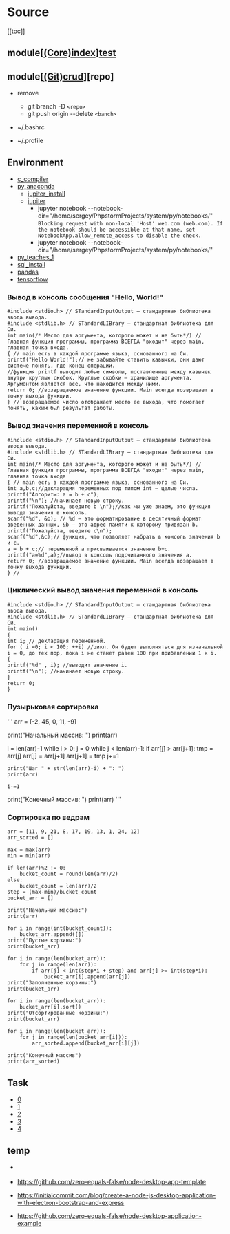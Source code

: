 # Source
[[toc]]

## module[[(Core)index](https://zababurinsv.github.io/src/)][test]

## module[[(Git)crud](https://github.com/)][repo]
 * remove
   * git branch -D `<repo>`
   * git push origin --delete `<banch>`

  * ~/.bashrc
  * ~/.profile

## Environment

* [c_compiler](https://www.onlinegdb.com/online_c_compiler)
* [py_anaconda](https://www.onlinegdb.com/online_c_compiler)
  * [jupiter_install](https://www.digitalocean.com/community/tutorials/how-to-install-the-anaconda-python-distribution-on-ubuntu-20-04-ru)
  * [jupiter](https://jupyter.readthedocs.io/en/latest/running.html)
    * jupyter notebook --notebook-dir="/home/sergey/PhpstormProjects/system/py/notebooks/"
        `Blocking request with non-local 'Host'
         web.com (web.com). If the notebook should be
         accessible at that name, set NotebookApp.allow_remote_access
         to disable the check.`
    * jupyter notebook --notebook-dir="/home/sergey/PhpstormProjects/system/py/notebooks/"
* [py_teaches_1](https://partner.sberbank-school.ru/programs/11907/item/460859)
* [sql_install](https://docs.microsoft.com/ru-ru/sql/linux/quickstart-install-connect-ubuntu?view=sql-server-ver15)
* [pandas](https://pandas.pydata.org/pandas-docs/stable/user_guide/index.html)
* [tensorflow](https://www.tensorflow.org/js/tutorials)

[test]:(https://www.onlinegdb.com/online_c_compiler)
### Вывод в консоль сообщения "Hello, World!"

    #include <stdio.h> // STandardInputOutput — стандартная библиотека ввода вывода.
    #include <stdlib.h> // STandardLIBrary — cтандартная библиотека для Си.
    int main(/* Место для аргумента, которого может и не быть*/) // Главная функция программы, программа ВСЕГДА "входит" через main, главная точка входа.
    { // main есть в каждой программе языка, основанного на Си.
    printf("Hello World!");// не забывайте ставить кавычки, они дают системе понять, где конец операции.
    //функция printf выводит любые символы, поставленные между кавычек внутри круглых скобок. Круглые скобки — хранилище аргумента. Аргументом является все, что находится между ними.
    return 0; //возвращаемое значение функции. Main всегда возвращает в точку выхода функции.
    } // возвращаемое число отображает место ее выхода, что помогает понять, каким был результат работы.

### Вывод значения переменной в консоль

    #include <stdio.h> // STandardInputOutput — стандартная библиотека ввода вывода.
    #include <stdlib.h> // STandardLIBrary — стандартная библиотека для Си.
    int main(/* Место для аргумента, которого может и не быть*/) // Главная функция программы, программа ВСЕГДА "входит" через main, главная точка входа
    { // main есть в каждой программе языка, основанного на Си.
    int a,b,c;//декларация переменных под типом int — целые числа.
    printf("Алгоритм: a = b + c");
    printf("\n"); //начинает новую строку.
    printf("Пожалуйста, введите b \n");//как мы уже знаем, это функция вывода значения в консоль.
    scanf("%d", &b); // %d — это форматирование в десятичный формат введенных данных, &b — это адрес памяти к которому привязан b.
    printf("Пожалуйста, введите с\n");
    scanf("%d",&c);// функция, что позволяет набрать в консоль значения b и c.
    a = b + c;// переменной а присваивается значение b+c.
    printf("a=%d",a);//вывод в консоль подсчитанного значения а.
    return 0; //возвращаемое значение функции. Main всегда возвращает в точку выхода функции.
    } //

### Циклический вывод значения переменной в консоль  

    #include <stdio.h> // STandardInputOutput — стандартная библиотека ввода вывода.
    #include <stdlib.h> // STandardLIBrary — cтандартная библиотека для Си.
    int main()
    {
    int i; // декларация переменной.
    for ( i =0; i < 100; ++i) //цикл. Он будет выполняться для изначальной i = 0, до тех пор, пока i не станет равен 100 при прибавлении 1 к i.
    {
    printf("%d" , i); //выводит значение i.
    printf("\n"); //начинает новую строку.
    }
    return 0;
    }

### Пузырьковая сортировка

'''
arr = [-2, 45, 0, 11, -9]

print("Начальный массив: ")
print(arr)

i = len(arr)-1
while i > 0:
    j = 0
    while j < len(arr)-1:
        if arr[j] > arr[j+1]:
            tmp = arr[j]
            arr[j] = arr[j+1]
            arr[j+1] = tmp
        j+=1

    print("Шаг " + str(len(arr)-i) + ": ")
    print(arr)

    i-=1

print("Конечный массив: ")
print(arr)
'''

### Сортировка по ведрам

```
arr = [11, 9, 21, 8, 17, 19, 13, 1, 24, 12]
arr_sorted = []

max = max(arr)
min = min(arr)

if len(arr)%2 != 0:
    bucket_count = round(len(arr)/2)
else:
    bucket_count = len(arr)/2
step = (max-min)/bucket_count
bucket_arr = []

print("Начальный массив:")
print(arr)

for i in range(int(bucket_count)):
    bucket_arr.append([])
print("Пустые корзины:")
print(bucket_arr)

for i in range(len(bucket_arr)):
    for j in range(len(arr)):
        if arr[j] < int(step*i + step) and arr[j] >= int(step*i):
            bucket_arr[i].append(arr[j])
print("Заполненные корзины:")
print(bucket_arr)

for i in range(len(bucket_arr)):
    bucket_arr[i].sort()
print("Отсортированные корзины:")
print(bucket_arr)

for i in range(len(bucket_arr)):
    for j in range(len(bucket_arr[i])):
        arr_sorted.append(bucket_arr[i][j])

print("Конечный массив")
print(arr_sorted)
```

## Task

* [0](https://exam.sberbank-school.ru/atdata/Report/b2c45b7c-690b-4162-bb6a-549829f42d82)
* [1](https://exam.sberbank-school.ru/atdata/Report/5f7073f1-513d-4fb3-84df-e290299617d6)
* [2](https://exam.sberbank-school.ru/atdata/Report/ebaf3ce2-48cb-4738-8e4d-9c33fd05c378)
* [3](https://exam.sberbank-school.ru/atdata/Report/40cb13e1-7caf-496f-bcf8-1de80a14631c)
* [4](https://exam.sberbank-school.ru/atdata/Report/f27e9bb4-0b17-4ed7-8f1a-63432dda14de)

## temp

* [](https://blog.soros.org.ua/about/)




* <https://github.com/zero-equals-false/node-desktop-app-template>
* <https://initialcommit.com/blog/create-a-node-js-desktop-application-with-electron-bootstrap-and-express>
* <https://github.com/zero-equals-false/node-desktop-application-example>


